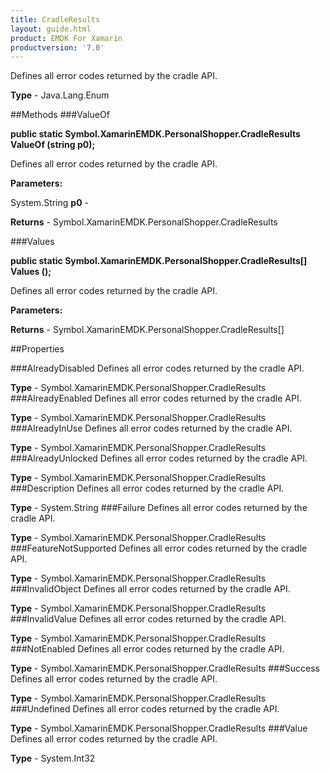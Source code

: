 ```yaml
---
title: CradleResults
layout: guide.html
product: EMDK For Xamarin 
productversion: '7.0' 
---
```

Defines all error codes returned by the cradle API.

**Type** - Java.Lang.Enum

##Methods
###ValueOf

**public static Symbol.XamarinEMDK.PersonalShopper.CradleResults ValueOf (string p0);**

Defines all error codes returned by the cradle API.

**Parameters:**

System.String **p0**  - 
        

**Returns** - Symbol.XamarinEMDK.PersonalShopper.CradleResults

###Values

**public static Symbol.XamarinEMDK.PersonalShopper.CradleResults[] Values ();**

Defines all error codes returned by the cradle API.

**Parameters:**

**Returns** - Symbol.XamarinEMDK.PersonalShopper.CradleResults[]

##Properties

###AlreadyDisabled
Defines all error codes returned by the cradle API.

**Type** - Symbol.XamarinEMDK.PersonalShopper.CradleResults
###AlreadyEnabled
Defines all error codes returned by the cradle API.

**Type** - Symbol.XamarinEMDK.PersonalShopper.CradleResults
###AlreadyInUse
Defines all error codes returned by the cradle API.

**Type** - Symbol.XamarinEMDK.PersonalShopper.CradleResults
###AlreadyUnlocked
Defines all error codes returned by the cradle API.

**Type** - Symbol.XamarinEMDK.PersonalShopper.CradleResults
###Description
Defines all error codes returned by the cradle API.

**Type** - System.String
###Failure
Defines all error codes returned by the cradle API.

**Type** - Symbol.XamarinEMDK.PersonalShopper.CradleResults
###FeatureNotSupported
Defines all error codes returned by the cradle API.

**Type** - Symbol.XamarinEMDK.PersonalShopper.CradleResults
###InvalidObject
Defines all error codes returned by the cradle API.

**Type** - Symbol.XamarinEMDK.PersonalShopper.CradleResults
###InvalidValue
Defines all error codes returned by the cradle API.

**Type** - Symbol.XamarinEMDK.PersonalShopper.CradleResults
###NotEnabled
Defines all error codes returned by the cradle API.

**Type** - Symbol.XamarinEMDK.PersonalShopper.CradleResults
###Success
Defines all error codes returned by the cradle API.

**Type** - Symbol.XamarinEMDK.PersonalShopper.CradleResults
###Undefined
Defines all error codes returned by the cradle API.

**Type** - Symbol.XamarinEMDK.PersonalShopper.CradleResults
###Value
Defines all error codes returned by the cradle API.

**Type** - System.Int32

